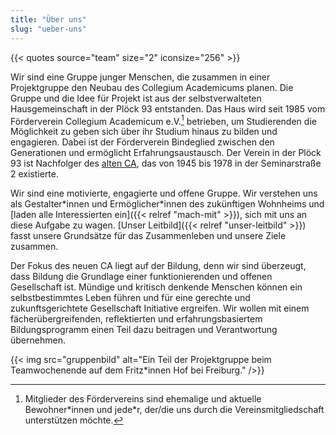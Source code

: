 ```yaml
---
title: "Über uns"
slug: "ueber-uns"
---
```


{{< quotes source="team" size="2" iconsize="256" >}}

Wir sind eine Gruppe junger Menschen, die zusammen in einer Projektgruppe
den Neubau des Collegium Academicums planen. Die Gruppe und die Idee für Projekt ist
aus der selbstverwalteten Hausgemeinschaft in der Plöck 93 entstanden. Das Haus wird
seit 1985 vom Förderverein Collegium Academicum e.V.[^1] betrieben, um
Studierenden die Möglichkeit zu geben sich über ihr Studium hinaus zu
bilden und engagieren. Dabei ist der Förderverein Bindeglied zwischen den
Generationen und ermöglicht Erfahrungsaustausch. Der Verein in der Plöck 93 ist Nachfolger des [alten CA](/geschichte), das von 1945 bis 1978 in der Seminarstraße 2 existierte.

Wir sind eine motivierte, engagierte und offene Gruppe. Wir verstehen uns als Gestalter\*innen und Ermöglicher\*innen
des zukünftigen Wohnheims und [laden alle Interessierten ein]({{< relref "mach-mit" >}}), sich mit uns an diese Aufgabe zu wagen. [Unser Leitbild]({{< relref "unser-leitbild" >}}) fasst unsere Grundsätze für das Zusammenleben und unsere Ziele zusammen.

Der Fokus des neuen CA liegt auf der Bildung, denn wir sind überzeugt,
dass Bildung die Grundlage einer funktionierenden und offenen
Gesellschaft ist. Mündige und kritisch denkende Menschen können ein
selbstbestimmtes Leben führen und für eine gerechte und
zukunftsgerichtete Gesellschaft Initiative ergreifen. Wir wollen mit
einem fächerübergreifenden, reflektierten und erfahrungsbasiertem
Bildungsprogramm einen Teil dazu beitragen und Verantwortung
übernehmen.

{{< img src="gruppenbild" alt="Ein Teil der Projektgruppe beim Teamwochenende auf dem Fritz*innen Hof bei Freiburg." />}}

[^1]: Mitglieder des Fördervereins sind ehemalige und aktuelle Bewohner\*innen und jede\*r, der/die uns durch die Vereinsmitgliedschaft unterstützen möchte.
